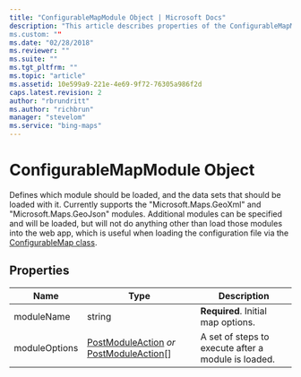```yaml
---
title: "ConfigurableMapModule Object | Microsoft Docs"
description: "This article describes properties of the ConfigurableMapModule Object, which defines what module should be loaded and the data sets that should be loaded with it.
ms.custom: ""
ms.date: "02/28/2018"
ms.reviewer: ""
ms.suite: ""
ms.tgt_pltfrm: ""
ms.topic: "article"
ms.assetid: 10e599a9-221e-4e69-9f72-76305a986f2d
caps.latest.revision: 2
author: "rbrundritt"
ms.author: "richbrun"
manager: "stevelom"
ms.service: "bing-maps"
---
```

# ConfigurableMapModule Object

Defines which module should be loaded, and the data sets that should be loaded with it. Currently supports the "Microsoft.Maps.GeoXml" and "Microsoft.Maps.GeoJson" modules. Additional modules can be specified and will be loaded, but will not do anything other than load those modules into the web app, which is useful when loading the configuration file via the [ConfigurableMap class](configurablemap-class.md).

## Properties

| Name          | Type                                    | Description                                         |
|---------------|-----------------------------------------|-----------------------------------------------------|
| moduleName    | string                                  | **Required**. Initial map options.                      |
| moduleOptions | [PostModuleAction](postmoduleaction-object.md) _or_ [PostModuleAction](postmoduleaction-object.md)\[\] | A set of steps to execute after a module is loaded. |

